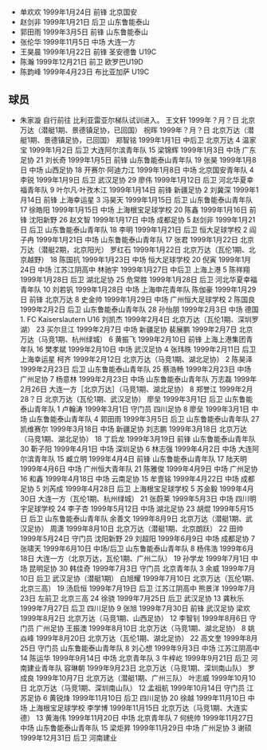 ## 
* 单欢欢 1999年1月24日 前锋 北京国安
* 赵剑非 1999年1月21日 后卫 山东鲁能泰山
* 郭田雨 1999年3月5日 前锋 山东鲁能泰山
* 张伦华 1999年11月5日 中场 大连一方
* 王昊晨 1999年1月22日 前锋 圣安德鲁 U19C
* 陈瀚 1999年12月21日 前卫 欧罗巴U19D
* 陈韵峰 1999年4月23日 布比亚加萨 U19C

## 球员
* 朱家漩 自行前往 比利亚雷亚尔梯队试训进入。
王文轩 1999年？月？日 北京万达（潜艇1期、景德镇足协，已回国）
祝晖 1999年？月？日 北京万达（潜艇1期、景德镇足协，已回国）
郑智铭 1999年1月1日 中后卫 北京万达
4 温家宝 1999年1月2日 后卫 大连阿尔滨青年队
15 梁锦辉 1999年1月3日 中场 广东足协
21 刘长奇 1999年1月5日 前锋 山东鲁能泰山青年队
19 张昊 1999年1月8日 中场 山西足协
18 开赛尔·阿迪力江 1999年1月8日 中场 北京国安青年队
4 李锐 1999年1月9日 后卫 武汉足协
29 廖伟 1999年1月12日 后卫 河北华夏幸福青年队
9 叶尔凡·叶孜木江 1999年1月14日 前锋 新疆足协
2 刘冀深 1999年1月14日 前锋 上海幸运星
3 冯昊天 1999年1月15日 后卫 山东鲁能泰山青年队
17 徐皓阳 1999年1月15日 中场 上海根宝足球学校
20 陈鑫 1999年1月16日 前锋 沈阳新野
26 赵文智 1999年1月17日 中场 成都足协
5 赵剑非 1999年1月21日 后卫 山东鲁能泰山青年队
18 李明 1999年1月21日 后卫 恒大足球学校
2 阎子冉 1999年1月21日 中场 山东鲁能泰山青年队
17 张君 1999年1月22日 北京万达（潜艇2期，北京阳光）
罗红石 1999年1月22日 北京万达（瓦伦1期、北京越野）
18 陈国抗 1999年1月23日 中场 恒大足球学校
20 倪寅 1999年1月24日 中场 江苏江阴高中
林驰宇 1999年1月27日 中后卫 上海上港
5 陈祥翔 1999年1月28日 后卫 湖北足协
25 危常胜 1999年1月28日 后卫 河北华夏幸福青年队
10 刘若钒 1999年1月28日 中场 上海申花青年队
陈伽豪 1999年1月29日 前锋 北京万达
8 史金帅 1999年1月29日 中场 广州恒大足球学校
2 陈国良 1999年2月2日 后卫 山东鲁能泰山青年队
28 孙怡朋 1999年2月3日 中场 德国1. FC Kaiserslautern U16
刘凯杰 1999年2月4日 北京万达（瓦伦1期、深圳罗湖）
23 买尔旦江 1999年2月7日 中场 新疆足协
裴展鹏 1999年2月7日 北京万达（马竞1期、杭州绿城）
6 黄振飞 1999年2月10日 前锋 上海上港集团青年队
16 樊孝斌 1999年2月10日 中场 武汉足协
4 张玮昳 1999年2月11日 后卫 上海幸运星
柯齐 1999年2月12日 北京万达（马竞1期、湖北足协）
2 陈昊泽 1999年2月23日 后卫 山东鲁能泰山青年队
25 蔡浩畅 1999年2月23日 中场 广州足协
7 杨意林 1999年2月23日 中场 山东鲁能泰山青年队
万志磊 1999年2月26日 大连一方［北京万达］（马竞1期、湖北足协）
8 郑誉江 1999年2月28？日 北京万达（瓦伦1期、武汉足协）
廖垒 1999年3月1日 后卫 山东鲁能泰山青年队
1 卢翰涛 1999年3月1日 守门员 四川足协
8 廖垒 1999年3月1日 中场 山东鲁能泰山青年队
4 郭田雨 1999年3月5日 后卫 山东鲁能泰山青年队
27 凯维赛尔 1999年3月18日 中场 新疆足协
刘志鹏 1999年3月18日 北京万达（马竞1期、湖北足协）
18 丁启龙 1999年3月19日 前锋 山东鲁能泰山青年队
30 靳子阳 1999年4月1日 中场 深圳足协
6 林志强 1999年4月2日 中场 大连阿尔滨青年队
15 臧立明 1999年4月4日 前锋 山东鲁能泰山青年队
17 陆天明 1999年4月6日 中场 广州恒大青年队
21 陈雅俊 1999年4月9日 中场 广州足协
16 和鑫 1999年4月18日 中场 云南足协
15 牟壹铭 1999年4月22日 中场 成都足协
5 刘芮成 1999年4月28日 后卫 上海根宝足球学校
5 苏金毅 1999年4月30日 大连一方（瓦伦1期、杭州绿城）
21 张蔚莱 1999年5月3日 中场 四川明宇足球学校
24 李子杏 1999年5月12日 中场 湖北足协
23 胡焜 1999年5月15日 后卫 山东鲁能泰山青年队
余善文 1999年8月9日 北京万达（潜艇1期、武汉足协）
周潇 1999年8月10日 北京万达（潜艇1期、北京朗跃）
22 田帅 1999年5月24日 守门员 沈阳新野
29 刘超阳 1999年6月9日 中场 成都足协
7 张啸天 1999年6月10日 中场/后卫 山东鲁能泰山青年队
8 杨伟浩 1999年6月18日 大连一方（北京万达，瓦伦1期、广州二队）
19 孙学龙 1999年7月1日 中场 昆明足协
30 韩佳奇 1999年7月3日 守门员 北京青年队
3 余威 1999年7月10日 后卫 武汉足协（潜艇1期）
白旭耀 1999年7月10日 北京万达（瓦伦1期、北京三高）
19 汤启恒 1999年7月19日 后卫 江苏江阴高中
熊景洋 1999年7月23日 左前卫 北京三高
24 徐骁 1999年7月25日 后卫 武汉足协
13 龚秋乐 1999年7月27日 后卫 四川足协
9 张旭 1999年7月30日 前锋 武汉足协
梁欢 1999年8月2日 北京万达（马竞1期、山西足协）
12 李智钊 1999年8月6日 守门员 广州足协
王振澳 1999年8月10日 北京万达（马竞1期、湖北足协）
8 姚焱峰 1999年8月20日 北京万达（瓦伦1期、湖北足协）
22 高文奎 1999年8月25日 守门员 山东鲁能泰山青年队
8 刘心想 1999年9月3日 中场 江苏江阴高中
14 陈运华 1999年9月14日 中场 北京青年队
3 牛梓屹 1999年9月21日 后卫 河南建业青年队
容琳朝 1999年9月23日 北京万达（马竞1期、深圳南山队）
罗成良 1999年10月7日 北京万达（潜艇1期、广州三队）
叶志威 1999年10月10日 北京万达（马竞1期、深圳南山队）
12 孟祖航 1999年10月14日 守门员 江苏足协
6 黄锐烽 1999年11月10日 后卫 四川足协
20 徐越 1999年11月10日 中场 上海根宝足球学校
李学博 1999年11月15日 北京万达（马竞1期、大连实德）
13 黄海伟 1999年11月20日 中场 北京青年队
7 何统帅 1999年11月27日 中场 山东鲁能泰山青年队
15 梁炬昇 1999年11月29日 中场 广州足协
3 谢硕 1999年12月31日 后卫 河南建业
